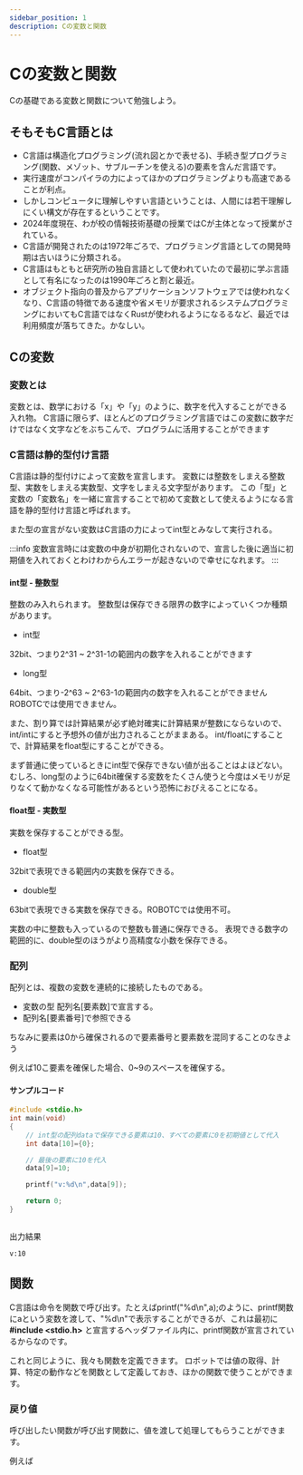 ```yaml
---
sidebar_position: 1
description: Cの変数と関数
---
```

# Cの変数と関数
Cの基礎である変数と関数について勉強しよう。

## そもそもC言語とは
- C言語は構造化プログラミング(流れ図とかで表せる)、手続き型プログラミング(関数、メゾット、サブルーチンを使える)の要素を含んだ言語です。
- 実行速度がコンパイラの力によってほかのプログラミングよりも高速であることが利点。
- しかしコンピュータに理解しやすい言語ということは、人間には若干理解しにくい構文が存在するということです。
- 2024年度現在、わが校の情報技術基礎の授業ではCが主体となって授業がされている。
- C言語が開発されたのは1972年ごろで、プログラミング言語としての開発時期は古いほうに分類される。
- C言語はもともと研究所の独自言語として使われていたので最初に学ぶ言語として有名になったのは1990年ごろと割と最近。
- オブジェクト指向の普及からアプリケーションソフトウェアでは使われなくなり、C言語の特徴である速度や省メモリが要求されるシステムプログラミングにおいてもC言語ではなくRustが使われるようになるるなど、最近では利用頻度が落ちてきた。かなしい。

## Cの変数
### 変数とは
変数とは、数学における「x」や「y」のように、数字を代入することができる入れ物。
C言語に限らず、ほとんどのプログラミング言語ではこの変数に数字だけではなく文字などをぶちこんで、プログラムに活用することができます

### C言語は静的型付け言語
C言語は静的型付けによって変数を宣言します。
変数には整数をしまえる整数型、実数をしまえる実数型、文字をしまえる文字型があります。
この「型」と変数の「変数名」を一緒に宣言することで初めて変数として使えるようになる言語を静的型付け言語と呼ばれます。

また型の宣言がない変数はC言語の力によってint型とみなして実行される。

:::info
変数宣言時には変数の中身が初期化されないので、宣言した後に適当に初期値を入れておくとわけわからんエラーが起きないので幸せになれます。
:::

#### int型 - 整数型
整数のみ入れられます。
整数型は保存できる限界の数字によっていくつか種類があります。

- int型

32bit、つまり2^31 ~ 2^31-1の範囲内の数字を入れることができます

- long型

64bit、つまり-2^63 ~ 2^63-1の範囲内の数字を入れることができません
ROBOTCでは使用できません。

また、割り算では計算結果が必ず絶対確実に計算結果が整数にならないので、int/intにすると予想外の値が出力されることがままある。
int/floatにすることで、計算結果をfloat型にすることができる。

まず普通に使っているときにint型で保存できない値が出ることはよほどない。むしろ、long型のように64bit確保する変数をたくさん使うと今度はメモリが足りなくて動かなくなる可能性があるという恐怖におびえることになる。

#### float型 - 実数型
実数を保存することができる型。
- float型

32bitで表現できる範囲内の実数を保存できる。

- double型

63bitで表現できる実数を保存できる。ROBOTCでは使用不可。

実数の中に整数も入っているので整数も普通に保存できる。
表現できる数字の範囲的に、double型のほうがより高精度な小数を保存できる。

### 配列
配列とは、複数の変数を連続的に接続したものである。
- 変数の型 配列名[要素数]で宣言する。
- 配列名[要素番号]で参照できる

ちなみに要素は0から確保されるので要素番号と要素数を混同することのなきよう

例えば10こ要素を確保した場合、0~9のスペースを確保する。

#### サンプルコード
```c
#include <stdio.h>
int main(void)
{
    // int型の配列dataで保存できる要素は10、すべての要素に0を初期値として代入
    int data[10]={0}; 

    // 最後の要素に10を代入
    data[9]=10; 

    printf("v:%d\n",data[9]);

    return 0;
}
    
```
出力結果
```
v:10
```

## 関数
C言語は命令を関数で呼び出す。たとえばprintf("%d\n",a);のように、printf関数にaという変数を渡して、"%d\n"で表示することができるが、これは最初に **#include <stdio.h>** と宣言するヘッダファイル内に、printf関数が宣言されているからなのです。

これと同じように、我々も関数を定義できます。
ロボットでは値の取得、計算、特定の動作などを関数として定義しておき、ほかの関数で使うことができます。

### 戻り値
呼び出したい関数が呼び出す関数に、値を渡して処理してもらうことができます。

例えば